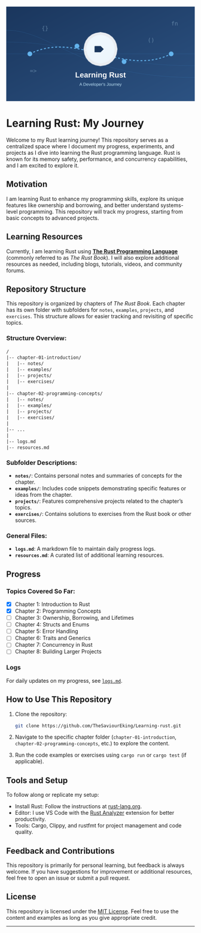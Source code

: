 <p align="center">
  <img src="assets/thumbnail.svg" alt="Learning Rust Journey" width="800"/>
</p>

# Learning Rust: My Journey

Welcome to my Rust learning journey! This repository serves as a centralized space where I document my progress, experiments, and projects as I dive into learning the Rust programming language. Rust is known for its memory safety, performance, and concurrency capabilities, and I am excited to explore it.

## Motivation
I am learning Rust to enhance my programming skills, explore its unique features like ownership and borrowing, and better understand systems-level programming. This repository will track my progress, starting from basic concepts to advanced projects.

## Learning Resources
Currently, I am learning Rust using **[The Rust Programming Language](https://doc.rust-lang.org/book/)** (commonly referred to as *The Rust Book*). I will also explore additional resources as needed, including blogs, tutorials, videos, and community forums.

## Repository Structure
This repository is organized by chapters of *The Rust Book*. Each chapter has its own folder with subfolders for `notes`, `examples`, `projects`, and `exercises`. This structure allows for easier tracking and revisiting of specific topics.

### Structure Overview:
```
/
|-- chapter-01-introduction/
|   |-- notes/
|   |-- examples/
|   |-- projects/
|   |-- exercises/
|
|-- chapter-02-programming-concepts/
|   |-- notes/
|   |-- examples/
|   |-- projects/
|   |-- exercises/
|
|-- ...
|
|-- logs.md
|-- resources.md
```

### Subfolder Descriptions:
- **`notes/`**: Contains personal notes and summaries of concepts for the chapter.
- **`examples/`**: Includes code snippets demonstrating specific features or ideas from the chapter.
- **`projects/`**: Features comprehensive projects related to the chapter’s topics.
- **`exercises/`**: Contains solutions to exercises from the Rust book or other sources.

### General Files:
- **`logs.md`**: A markdown file to maintain daily progress logs.
- **`resources.md`**: A curated list of additional learning resources.

## Progress
### Topics Covered So Far:
- [x] Chapter 1: Introduction to Rust
- [x] Chapter 2: Programming Concepts
- [ ] Chapter 3: Ownership, Borrowing, and Lifetimes
- [ ] Chapter 4: Structs and Enums
- [ ] Chapter 5: Error Handling
- [ ] Chapter 6: Traits and Generics
- [ ] Chapter 7: Concurrency in Rust
- [ ] Chapter 8: Building Larger Projects

### Logs
For daily updates on my progress, see [`logs.md`](logs.md).

## How to Use This Repository
1. Clone the repository:
   ```bash
   git clone https://github.com/TheSaviourEking/Learning-rust.git
   ```

2. Navigate to the specific chapter folder (`chapter-01-introduction`, `chapter-02-programming-concepts`, etc.) to explore the content.

3. Run the code examples or exercises using `cargo run` or `cargo test` (if applicable).

## Tools and Setup
To follow along or replicate my setup:
- Install Rust: Follow the instructions at [rust-lang.org](https://www.rust-lang.org/learn/get-started).
- Editor: I use VS Code with the [Rust Analyzer](https://rust-analyzer.github.io/) extension for better productivity.
- Tools: Cargo, Clippy, and rustfmt for project management and code quality.

## Feedback and Contributions
This repository is primarily for personal learning, but feedback is always welcome. If you have suggestions for improvement or additional resources, feel free to open an issue or submit a pull request.

## License
This repository is licensed under the [MIT License](LICENSE). Feel free to use the content and examples as long as you give appropriate credit.

---
